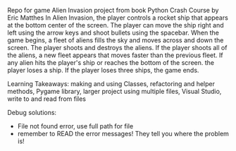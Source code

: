 Repo for game Alien Invasion project from book Python Crash Course by Eric Matthes
In Alien Invasion, the player controls a rocket ship that appears at the bottom center of the screen. The player can move the ship right and left using the arrow keys and shoot bullets using the spacebar. When the game begins, a fleet of aliens fills the sky and moves across and down the screen. The player shoots and destroys the aliens. If the player shoots all of the aliens, a new fleet appears that moves faster than the previous fleet. If any alien hits the player's ship or reaches the bottom of the screen. the player loses a ship. If the player loses three ships, the game ends.

Learning Takeaways: making and using Classes, refactoring and helper methods, Pygame library, larger project using multiple files, Visual Studio, write to and read from files

Debug solutions:
- File not found error, use full path for file
- remember to READ the error messages! They tell you where the problem is!